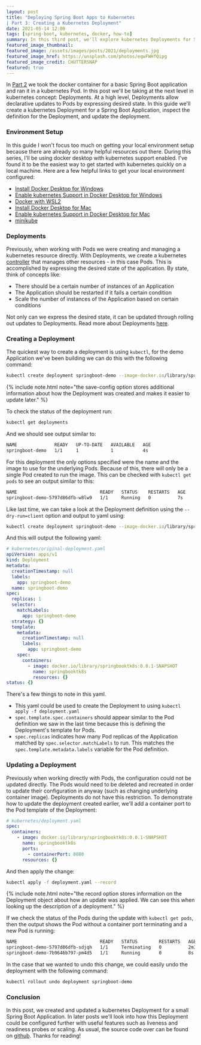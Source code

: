 ```yaml
---
layout: post
title: "Deploying Spring Boot Apps to Kubernetes 
| Part 3: Creating a Kubernetes Deployment"
date: 2021-05-14 12:00
tags: [spring-boot, kubernetes, docker, how-to]
summary: In this third post, we'll explore kubernetes Deployments for Spring Boot Applications
featured_image_thumbnail:
featured_image: /assets/images/posts/2021/deployments.jpg
featured_image_href: https://unsplash.com/photos/eqwFWHfQipg
featured_image_credit: CHUTTERSNAP
featured: true
---
```


In [Part 2](2021-04-09-simple-spring-boot-on-k8s.md) we took the docker container for a basic Spring Boot application and ran it in a kubernetes Pod. In this post we'll be taking at the next level in kubernetes concept: Deployments. At a high level, Deployments allow declarative updates to Pods by expressing desired state. In this guide we'll create a kubernetes Deployment for a Spring Boot Application, inspect the definition for the Deployment, and update the deployment. 

### Environment Setup
In this guide I won't focus too much on getting your local environment setup because there are already so many helpful resources out there. During this series, I'll be using docker desktop with kubernetes support enabled. I've found it to be the easiest way to get started with kubernetes quickly on a local machine. Here are a few helpful links to get your local environment configured:
* [Install Docker Desktop for Windows](https://docs.docker.com/docker-for-windows/install/)
* [Enable kubernetes Support in Docker Desktop for Windows](https://docs.docker.com/docker-for-windows/#kubernetes)
* [Docker with WSL2](https://docs.docker.com/docker-for-windows/wsl-tech-preview/)
* [Install Docker Desktop for Mac](https://docs.docker.com/docker-for-mac/install/)
* [Enable kubernetes Support in Docker Desktop for Mac](https://docs.docker.com/docker-for-mac/#kubernetes)
* [minikube](https://minikube.sigs.k8s.io/docs/start/) 

### Deployments
Previously, when working with Pods we were creating and managing a kubernetes resource directly. With Deployments, we create a kubernetes [controller](https://kubernetes.io/docs/concepts/architecture/controller/) that manages other resources - in this case Pods. This is accomplished by expressing the desired state of the application. By state, think of concepts like:
* There should be a certain number of instances of an Application
* The Application should be restarted if it fails a certain condition
* Scale the number of instances of the Application based on certain conditions

Not only can we express the desired state, it can be updated through rolling out updates to Deployments. Read more about Deployments [here](https://kubernetes.io/docs/concepts/workloads/controllers/deployment/).

### Creating a Deployment
The quickest way to create a deployment is using `kubectl`, for the demo Application we've been building we can do this with the following command:

```bash
kubectl create deployment springboot-demo --image-docker.io/library/springbooktk8s:0.0.1-SNAPSHOT --save-config
```

{% include note.html note="the save-config option stores additional information about how the Deployment was created and makes it easier to update later." %}

To check the status of the deployment run:

```bash
kubectl get deployments
```

And we should see output similar to:

```bash
NAME              READY   UP-TO-DATE   AVAILABLE   AGE
springboot-demo   1/1     1            1           4s
```

For this deployment the only options specified were the name and the image to use for the underlying Pods. Because of this, there will only be a single Pod created to run the image. This can be checked with `kubectl get pods` to see an output similar to this:

```bash
NAME                               READY   STATUS    RESTARTS   AGE
springboot-demo-5797d86dfb-w8lw9   1/1     Running   0          7s
```

Like last time, we can take a look at the Deployment definition using the `--dry-run=client` option and output to yaml using:

```bash
kubectl create deployment springboot-demo --image-docker.io/library/springbooktk8s:0.0.1-SNAPSHOT  --save-config --dry-run=client -o yaml
```

And this will output the following yaml:

```yaml
# kubernetes/original-deployment.yaml
apiVersion: apps/v1
kind: Deployment
metadata:
  creationTimestamp: null
  labels:
    app: springboot-demo
  name: springboot-demo
spec:
  replicas: 1
  selector:
    matchLabels:
      app: springboot-demo
  strategy: {}
  template:
    metadata:
      creationTimestamp: null
      labels:
        app: springboot-demo
    spec:
      containers:
        - image: docker.io/library/springbooktk8s:0.0.1-SNAPSHOT
          name: springbooktk8s
          resources: {}
status: {}
```

There's a few things to note in this yaml.
* This yaml could be used to create the Deployment to using `kubectl apply -f deployment.yaml`
* `spec.template.spec.containers` should appear similar to the Pod definition we saw in the last time because this is defining the Deployment's template for Pods.
* `spec.replicas` indicates how many Pod replicas of the Application matched by `spec.selector.matchLabels` to run. This matches the `spec.template.metadata.labels` variable for the Pod definition.


### Updating a Deployment
Previously when working directly with Pods, the configuration could not be updated directly. The Pods would need to be deleted and recreated in order to update their configuration in anyway (such as changing underlying container image). Deployments do not have this restriction. To demonstrate how to update the deployment created earlier, we'll add a container port to the Pod template of the Deployment:

```yaml
# kubernetes/deployment.yaml
spec:
  containers:
    - image: docker.io/library/springbooktk8s:0.0.1-SNAPSHOT
      name: springbooktk8s
      ports:
        - containerPort: 8080
      resources: {}
```

And then apply the change:

```bash
kubectl apply -f deployment.yaml --record
```


{% include note.html note="the record option stores information on the Deployment object about how an update was applied. We can see this when looking up the description of a deployment." %}


If we check the status of the Pods during the update with `kubectl get pods`, then the output shows the Pod without a container port terminating and a new Pod is running:

```bash
NAME                               READY   STATUS        RESTARTS   AGE
springboot-demo-5797d86dfb-sdjqh   1/1     Terminating   0          2m33s
springboot-demo-7b9646b797-pm4d5   1/1     Running       0          8s
```

In the case that we wanted to undo this change, we could easily undo the deployment with the following command:


```bash
kubectl rollout undo deployment springboot-demo
```

### Conclusion
In this post, we created and updated a kubernetes Deployment for a small Spring Boot Application. In later posts we'll look into how this Deployment could be configured further with useful features such as liveness and readiness probes or scaling. As usual, the source code over can be found on [github](https://github.com/lumberjackdev/springboot-on-k8s/tree/part-three). Thanks for reading!